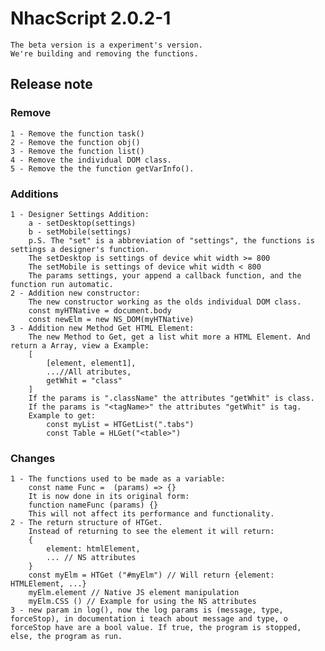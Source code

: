 # NhacScript 2.0.2-1
    The beta version is a experiment's version.
    We're building and removing the functions.
## Release note
### Remove
    1 - Remove the function task()
    2 - Remove the function obj()
    3 - Remove the function list()
    4 - Remove the individual DOM class.
    5 - Remove the the function getVarInfo().
### Additions
    1 - Designer Settings Addition:
        a - setDesktop(settings)
        b - setMobile(settings)
        p.S. The "set" is a abbreviation of "settings", the functions is settings a designer's function.
        The setDesktop is settings of device whit width >= 800  
        The setMobile is settings of device whit width < 800   
        The params settings, your append a callback function, and the function run automatic. 
    2 - Addition new constructor:
        The new constructor working as the olds individual DOM class.
        const myHTNative = document.body 
        const newElm = new NS_DOM(myHTNative)
    3 - Addition new Method Get HTML Element:
        The new Method to Get, get a list whit more a HTML Element. And return a Array, view a Example:
        [
            [element, element1],
            ...//All atributes,
            getWhit = "class"
        ]
        If the params is ".className" the attributes "getWhit" is class.
        If the params is "<tagName>" the attributes "getWhit" is tag.
        Example to get:
            const myList = HTGetList(".tabs")
            const Table = HLGet("<table>")
### Changes
    1 - The functions used to be made as a variable: 
        const name Func =  (params) => {} 
        It is now done in its original form: 
        function nameFunc (params) {} 
        This will not affect its performance and functionality.
    2 - The return structure of HTGet.
        Instead of returning to see the element it will return:
        {
            element: htmlElement,
            ... // NS attributes
        }
        const myElm = HTGet ("#myElm") // Will return {element: HTMLElement, ...}
        myElm.element // Native JS element manipulation
        myElm.CSS () // Example for using the NS attributes
    3 - new param in log(), now the log params is (message, type, forceStop), in documentation i teach about message and type, o forceStop have are a bool value. If true, the program is stopped, else, the program as run. 
